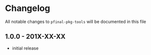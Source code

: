 # Changelog

All notable changes to `pfinal-pkg-tools` will be documented in this file

## 1.0.0 - 201X-XX-XX

- initial release

